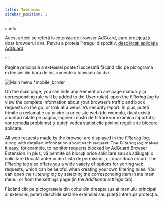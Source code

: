 ```yaml
---
title: Main menu
sidebar_position: 1
---
```


:::info

Acest articol se referă la extensia de browser AdGuard, care protejează doar browserul dvs. Pentru a proteja întregul dispozitiv, [descărcați aplicația AdGuard](https://agrd.io/download-kb-adblock)

:::

Pagina principală a extensiei poate fi accesată făcând clic pe pictograma extensiei din bara de instrumente a browserului dvs.

![Main menu \*mobile\_border](https://cdn.adtidy.org/content/Kb/ad_blocker/browser_extension/ad_blocker_browser_extension_main.png)

On the main page, you can hide any element on any page manually (a corresponding rule will be added to the _User rules_), open the _Filtering log_ to view the complete information about your browser's traffic and block requests on the go, or look at a website’s security report. În plus, puteți trimite o reclamație cu privire la orice site web (de exemplu, dacă există anunțuri ratate pe pagină, inginerii noștri de filtrare vor examina raportul și vor remedia problema) și puteți vedea statisticile privind regulile de blocare aplicate.

All web requests made by the browser are displayed in the _Filtering log_, along with detailed information about each request. The _Filtering log_ makes it easy, for example, to monitor requests blocked by AdGuard Browser Extension. În plus, vă permite să blocați orice solicitare sau să adăugați o solicitare blocată anterior din Lista de permisiuni, cu doar două clicuri. The _Filtering log_ also offers you a wide variety of options for sorting web requests, which can be helpful when creating your own filtering rules. You can open the _Filtering log_ by selecting the corresponding item in the main menu, or from the settings page (in the _Additional settings_ tab).

Făcând clic pe pictogramele din colțul din dreapta sus al meniului principal al extensiei, puteți deschide setările extensiei sau puteți întrerupe protecția.
